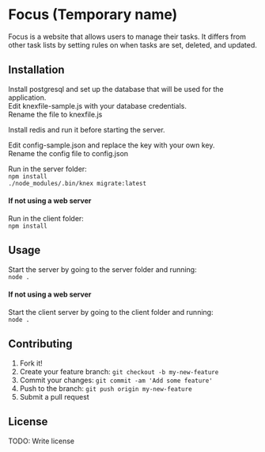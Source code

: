 # Focus (Temporary name)

Focus is a website that allows users to manage their tasks. It differs from other task lists by setting rules on when
tasks are set, deleted, and updated.

## Installation

Install postgresql and set up the database that will be used for the application.  
Edit knexfile-sample.js with your database credentials.  
Rename the file to knexfile.js

Install redis and run it before starting the server.

Edit config-sample.json and replace the key with your own key.  
Rename the config file to config.json

Run in the server folder:  
`npm install`  
`./node_modules/.bin/knex migrate:latest`

#### If not using a web server
Run in the client folder:  
`npm install`

## Usage

Start the server by going to the server folder and running:  
`node .`

#### If not using a web server
Start the client server by going to the client folder and running:  
`node .`

## Contributing

1. Fork it!
2. Create your feature branch: `git checkout -b my-new-feature`
3. Commit your changes: `git commit -am 'Add some feature'`
4. Push to the branch: `git push origin my-new-feature`
5. Submit a pull request

## License

TODO: Write license